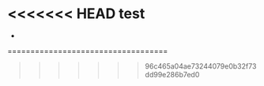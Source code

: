 <<<<<<< HEAD
test
=======
-
===================================
>>>>>>> 96c465a04ae73244079e0b32f73dd99e286b7ed0
